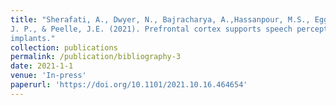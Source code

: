 ```yaml
---
title: "Sherafati, A., Dwyer, N., Bajracharya, A.,Hassanpour, M.S., Eggebrecht, A.T., Firszt, J.B., Culver,
J. P., & Peelle, J.E. (2021). Prefrontal cortex supports speech perception in listeners with cochlear
implants."
collection: publications
permalink: /publication/bibliography-3
date: 2021-1-1
venue: 'In-press'
paperurl: 'https://doi.org/10.1101/2021.10.16.464654'
---
```

